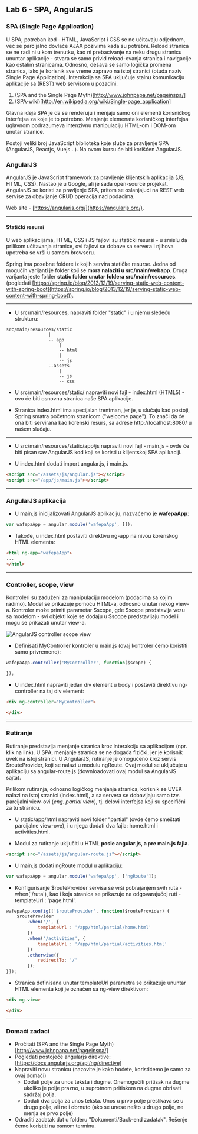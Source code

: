 ﻿## Lab 6 - SPA, AngularJS

### SPA (Single Page Application)

U SPA, potreban kod - HTML, JavaScript i CSS se ne učitavaju odjednom, već se parcijalno dovlače AJAX pozivima kada su potrebni.
Reload stranica se ne radi ni u kom trenutku, kao ni prebacivanje na neku drugu stranicu ununtar aplikacije - stvara se samo privid
reload-ovanja stranica i navigacije kao ostalim stranicama. Odnosno, dešava se samo logička promena stranica, iako je korisnik sve vreme zapravo na istoj stranici
(otuda naziv Single Page Application).
Interakcija sa SPA uključuje stalnu komunikaciju aplikacije sa (REST) web servisom u pozadini.

1. (SPA and the Single Page Myth)[http://www.johnpapa.net/pageinspa/]
2. (SPA-wiki)[http://en.wikipedia.org/wiki/Single-page_application]

Glavna ideja SPA je da se renderuju i menjaju samo oni elementi korisničkog interfejsa za koje je to potrebno.
Menjanje elemenata korisničkog interfejsa uglavnom podrazumeva intenzivnu manipulaciju HTML-om i DOM-om unutar stranice.

Postoji veliki broj JavaScript biblioteka koje služe za pravljenje SPA (AngularJS, Reactjs, Vuejs...). Na ovom kursu
će biti korišćen AngularJS.

### AngularJS

AngularJS je JavaScript framework za pravljenje klijentskih aplikacija (JS, HTML, CSS). Nastao je u Google, ali je sada open-source projekat.
AngularJS se koristi za pravljenje SPA, pritom se oslanjajući na REST web servise za obavljanje CRUD operacija nad podacima.

Web site - [https://angularjs.org/](https://angularjs.org/).

----

#### Statički resursi

U web aplikacijama, HTML, CSS i JS fajlovi su statički resursi - u smislu da prilikom učitavanja stranice, ovi fajlovi se dobave sa servera i njihova upotreba se vrši u samom browseru.

Spring ima posebne foldere iz kojih servira statičke resurse. Jedna od mogućih varijanti je folder koji se **mora nalaziti u src/main/webapp**. Druga varijanta jeste folder **static folder unutar foldera src/main/resources**.
(pogledati [https://spring.io/blog/2013/12/19/serving-static-web-content-with-spring-boot](https://spring.io/blog/2013/12/19/serving-static-web-content-with-spring-boot)).

---

* U src/main/resources, napraviti folder "static" i u njemu sledeću strukturu:

```
src/main/resources/static
				|
				-- app
					|
					-- html
					|
					-- js
				--assets
					|
					-- js
					-- css
```

* U src/main/resources/static/ napraviti novi fajl - index.html (HTML5) - ovo će biti osnovna stranica naše SPA aplikacije.

* Stranica index.html ima specijalan trentman, jer je, u slučaju kad postoji, Spring smatra početnom stranicom ("welcome page"). To znači da će ona biti servirana kao korenski resurs, sa adrese http://localhost:8080/ u našem slučaju.

---

* U src/main/resources/static/app/js napraviti novi fajl - main.js - ovde će biti pisan sav AngularJS kod koji se koristi u klijentskoj SPA aplikaciji.

* U index.html dodati import angular.js, i main.js.

```html
<script src="/assets/js/angular.js"></script>
<script src="/app/js/main.js"></script>
```

----

### AngularJS aplikacija

* U main.js inicijalizovati AngularJS aplikaciju, nazvaćemo je **wafepaApp**:

```javascript
var wafepaApp = angular.module('wafepaApp', []);
```

* Takođe, u index.html postaviti direktivu ng-app na nivou korenskog HTML elementa:

```html
<html ng-app="wafepaApp">
...
</html>
```

----

### Controller, scope, view

Kontroleri su zaduženi za manipulaciju modelom (podacima sa kojim radimo). Model se prikazuje pomoću HTML-a, odnosno unutar nekog view-a.
Kontroler može primiti parametar $scope, gde $scope predstavlja vezu sa modelom - svi objekti koje se dodaju u $scope predstavljaju model i mogu se prikazati unutar view-a.

![AngularJS controller scope view](http://devgirl.org/wp-content/uploads/2013/03/concepts-controller.png)

* Definisati MyController kontroler u main.js (ovaj kontroler ćemo koristiti samo privremeno):

```javascript
wafepaApp.controller('MyController', function($scope) {

});
```

* U index.html napraviti jedan div element u body i postaviti direktivu ng-controller na taj div element:

```html
<div ng-controller="MyController">

</div>
```

----

### Rutiranje

Rutiranje predstavlja menjanje stranica kroz interakciju sa aplikacijom (npr. klik na link). U SPA, menjanje stranica se ne događa fizički, jer je korisnik uvek na istoj stranici.
U AngularJS, rutiranje je omogućeno kroz servis $routeProvider, koji se nalazi u modulu ngRoute. Ovaj modul se uključuje u aplikaciju sa angular-route.js (downloadovati ovaj modul sa AngularJS sajta).

Prilikom rutiranja, odnosno logičkog menjanja stranica, korisnik se UVEK nalazi na istoj stranici (index.html), a sa servera se dobavljaju samo tzv. parcijalni view-ovi (*eng. partial view*),
tj. delovi interfejsa koji su specifični za tu stranicu.

* U static/app/html napraviti novi folder "partial" (ovde ćemo smeštati parcijalne view-ove), i u njega dodati dva fajla: home.html i activities.html.

* Modul za rutiranje uključiti u HTML **posle angular.js, a pre main.js fajla**.

```html
<script src="/assets/js/angular-route.js"></script>
```

* U main.js dodati ngRoute modul u aplikaciju:

```javascript
var wafepaApp = angular.module('wafepaApp', ['ngRoute']);
```

* Konfigurisanje $routeProvider servisa se vrši pobrajanjem svih ruta - when('/ruta'), kao i koja stranica se prikazuje na odgovarajućoj ruti - templateUrl : 'page.html'.

```javascript
wafepaApp.config(['$routeProvider', function($routeProvider) {
	$routeProvider
		.when('/', {
			templateUrl : '/app/html/partial/home.html'
		})
		.when('/activities', {
			templateUrl : '/app/html/partial/activities.html'
		})
		.otherwise({
			redirectTo: '/'
		});
}]);
```

* Stranica definisana unutar templateUrl parametra se prikazuje ununtar HTML elementa koji je označen sa ng-view direktivom:

```html
<div ng-view>

</div>
```

---

### Domaći zadaci

* Pročitati (SPA and the Single Page Myth)[http://www.johnpapa.net/pageinspa/]
* Pogledati postojeće angularjs direktive: [https://docs.angularjs.org/api/ng/directive]
* Napraviti novu stranicu (nazovite je kako hoćete, koristićemo je samo za ovaj domaći)
  * Dodati polje za unos teksta i dugme. Onemogućiti pritisak na dugme ukoliko je polje prazno, u suprotnom pritiskom na dugme obrisati sadržaj polja.
  * Dodati dva polja za unos teksta. Unos u prvo polje preslikava se u drugo polje, ali ne i obrnuto (ako se unese nešto u drugo polje, ne menja se prvo polje)
* Odraditi zadatak dat u folderu "Dokumenti/Back-end zadatak". Rešenje ćemo koristiti na osmom terminu.


